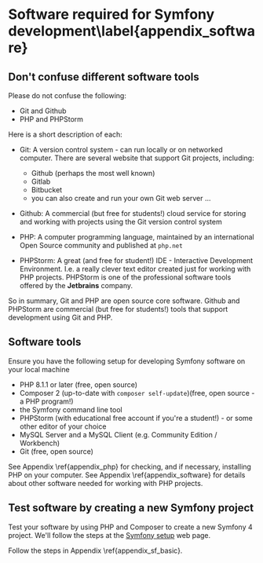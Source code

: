 
# Software required for Symfony development\label{appendix_software}

## Don't confuse different software tools

Please do not confuse the following:

- Git and Github
- PHP and PHPStorm

Here is a short description of each:

- Git: A version control system - can run locally or on networked computer. There are several website that support Git projects, including:

    - Github (perhaps the most well known)
    - Gitlab
    - Bitbucket
    - you can also create and run your own Git web server ...

- Github: A commercial (but free for students!) cloud service for storing and working with projects using the Git version control system

- PHP: A computer programming language, maintained by an international Open Source community and published at `php.net`

- PHPStorm: A great (and free for student!) IDE - Interactive Development Environment. I.e. a really clever text editor created just for working with PHP projects. PHPStorm is one of the professional software tools offered by the **Jetbrains** company.

So in summary, Git and PHP are open source core software. Github and PHPStorm are commercial (but free for students!) tools that support development using Git and PHP.

## Software tools

Ensure you have the following setup for developing Symfony software on your local machine

- PHP 8.1.1 or later (free, open source)
- Composer 2 (up-to-date with `composer self-update`)(free, open source - a PHP program!)
- the Symfony command line tool
- PHPStorm (with educational free account if you're a student!) - or some other editor of your choice
- MySQL Server and a MySQL Client (e.g. Community Edition / Workbench)
- Git (free, open source)


See Appendix \ref{appendix_php} for checking, and if necessary, installing PHP on your computer.
See Appendix \ref{appendix_software} for details about other software needed for working with PHP projects.

## Test software by creating a new Symfony project

Test your software by using PHP and Composer to create a new Symfony 4 project. We'll follow the steps at the [Symfony setup](https://symfony.com/doc/current/setup.html) web page.

Follow the steps in Appendix \ref{appendix_sf_basic}.
